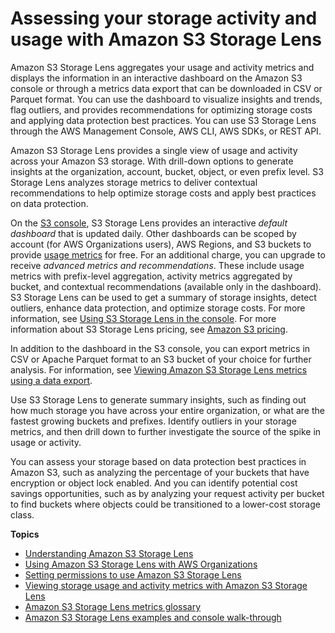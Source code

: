 # Assessing your storage activity and usage with Amazon S3 Storage Lens<a name="storage_lens"></a>

Amazon S3 Storage Lens aggregates your usage and activity metrics and displays the information in an interactive dashboard on the Amazon S3 console or through a metrics data export that can be downloaded in CSV or Parquet format\. You can use the dashboard to visualize insights and trends, flag outliers, and provides recommendations for optimizing storage costs and applying data protection best practices\. You can use S3 Storage Lens through the AWS Management Console, AWS CLI, AWS SDKs, or REST API\.

Amazon S3 Storage Lens provides a single view of usage and activity across your Amazon S3 storage\. With drill\-down options to generate insights at the organization, account, bucket, object, or even prefix level\. S3 Storage Lens analyzes storage metrics to deliver contextual recommendations to help optimize storage costs and apply best practices on data protection\. 

On the [S3 console](https://console.aws.amazon.com/s3), S3 Storage Lens provides an interactive *default dashboard* that is updated daily\. Other dashboards can be scoped by account \(for AWS Organizations users\), AWS Regions, and S3 buckets to provide [usage metrics](https://docs.aws.amazon.com/AmazonS3/latest/dev/storage_lens_basics_metrics_recommendations.html#storage_lens_basics_metrics_types) for free\. For an additional charge, you can upgrade to receive *advanced metrics and recommendations*\. These include usage metrics with prefix\-level aggregation, activity metrics aggregated by bucket, and contextual recommendations \(available only in the dashboard\)\. S3 Storage Lens can be used to get a summary of storage insights, detect outliers, enhance data protection, and optimize storage costs\. For more information, see [Using S3 Storage Lens in the console](https://docs.aws.amazon.com/AmazonS3/latest/user-guide/storage_lens_console.html)\. For more information about S3 Storage Lens pricing, see [Amazon S3 pricing](http://aws.amazon.com/s3/pricing)\.

In addition to the dashboard in the S3 console, you can export metrics in CSV or Apache Parquet format to an S3 bucket of your choice for further analysis\. For information, see [Viewing Amazon S3 Storage Lens metrics using a data export](storage_lens_view_metrics_export.md)\.

Use S3 Storage Lens to generate summary insights, such as finding out how much storage you have across your entire organization, or what are the fastest growing buckets and prefixes\. Identify outliers in your storage metrics, and then drill down to further investigate the source of the spike in usage or activity\. 

You can assess your storage based on data protection best practices in Amazon S3, such as analyzing the percentage of your buckets that have encryption or object lock enabled\. And you can identify potential cost savings opportunities, such as by analyzing your request activity per bucket to find buckets where objects could be transitioned to a lower\-cost storage class\. 

**Topics**
+ [Understanding Amazon S3 Storage Lens](storage_lens_basics_metrics_recommendations.md)
+ [Using Amazon S3 Storage Lens with AWS Organizations](storage_lens_with_organizations.md)
+ [Setting permissions to use Amazon S3 Storage Lens](storage_lens_iam_permissions.md)
+ [Viewing storage usage and activity metrics with Amazon S3 Storage Lens](storage_lens_view_metrics.md)
+ [Amazon S3 Storage Lens metrics glossary](storage_lens_metrics_glossary.md)
+ [Amazon S3 Storage Lens examples and console walk\-through](S3LensExamples.md)